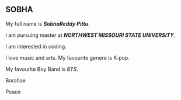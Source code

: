 ## SOBHA

My full name is ***SobhaReddy Pittu***. 

I am pursuing master at ***NORTHWEST MISSOURI STATE UNIVERSITY***.

I am interested in coding.

I love music and arts. My favourite genere is K-pop.

My favourite Boy Band is *BTS*.

Borahae 

Peace 

